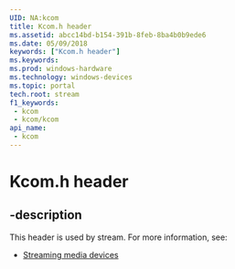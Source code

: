 ```yaml
---
UID: NA:kcom
title: Kcom.h header
ms.assetid: abcc14bd-b154-391b-8feb-8ba4b0b9ede6
ms.date: 05/09/2018
keywords: ["Kcom.h header"]
ms.keywords: 
ms.prod: windows-hardware
ms.technology: windows-devices
ms.topic: portal
tech.root: stream
f1_keywords:
 - kcom
 - kcom/kcom
api_name:
 - kcom
---
```


# Kcom.h header


## -description

This header is used by stream. For more information, see:

- [Streaming media devices](../_stream/index.md)

